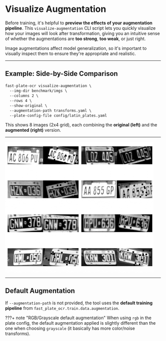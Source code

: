 # Visualize Augmentation

Before training, it's helpful to **preview the effects of your augmentation pipeline**. This `visualize-augmentation`
CLI script lets you quickly visualize how your images will look after transformation, giving you an intuitive sense of
whether the augmentations are **too strong**, **too weak**, or just right.

Image augmentations affect model generalization, so it's important to visually inspect them to ensure they're
appropriate and realistic.

---

## Example: Side-by-Side Comparison

```shell
fast-plate-ocr visualize-augmentation \
  --img-dir benchmark/imgs \
  --columns 2 \
  --rows 4 \
  --show-original \
  --augmentation-path transforms.yaml \
  --plate-config-file config/latin_plates.yaml
```

This shows 8 images (2x4 grid), each combining the **original (left)** and the **augmented (right)** version.

---

![Augmented Images](https://github.com/ankandrew/fast-plate-ocr/blob/ac3d110c58f62b79072e3a7af15720bb52a45e4e/extra/image_augmentation.gif?raw=true)

---

## Default Augmentation

If `--augmentation-path` is not provided, the tool uses the **default training pipeline** from
`fast_plate_ocr.train.data.augmentation`.

???+ note "RGB/Grayscale default augmentation"
    When using `rgb` in the plate config, the default augmentation applied is slightly different
    than the one when choosing `grayscale` (it basically has more color/noise transforms).
